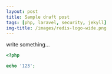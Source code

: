 ```yaml
---
layout: post
title: Sample draft post
tags: [php, laravel, security, jekyll]
img-title: /images/redis-logo-wide.png
---
```


write something...

```php
<?php

echo '123';

```